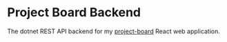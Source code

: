 # Project Board Backend
The dotnet REST API backend for my [project-board](https://github.com/Navnedia/project-board.git) React web application.